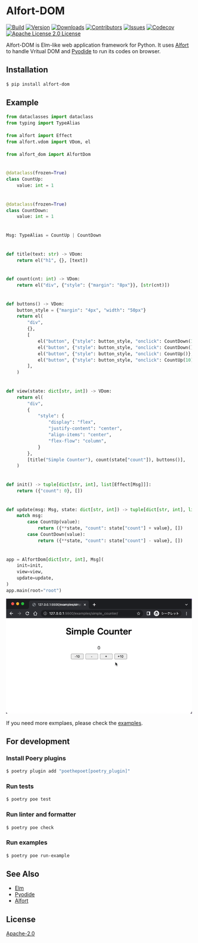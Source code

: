 # Alfort-DOM
[![Build][build-shiled]][build-url]
[![Version][version-shield]][version-url]
[![Downloads][download-shield]][download-url]
[![Contributors][contributors-shield]][contributors-url]
[![Issues][issues-shield]][issues-url]
[![Codecov][codecov-shield]][codecov-url]
[![Apache License 2.0 License][license-shield]][license-url]

Alfort-DOM is Elm-like web application framework for Python. It uses [Alfort](https://github.com/ar90n/alfort) to handle Vritual DOM and [Pyodide](https://pyodide.org/en/stable/) to run its codes on browser.

## Installation
```bash
$ pip install alfort-dom
```

## Example
```python
from dataclasses import dataclass
from typing import TypeAlias

from alfort import Effect
from alfort.vdom import VDom, el

from alfort_dom import AlfortDom


@dataclass(frozen=True)
class CountUp:
    value: int = 1


@dataclass(frozen=True)
class CountDown:
    value: int = 1


Msg: TypeAlias = CountUp | CountDown


def title(text: str) -> VDom:
    return el("h1", {}, [text])


def count(cnt: int) -> VDom:
    return el("div", {"style": {"margin": "8px"}}, [str(cnt)])


def buttons() -> VDom:
    button_style = {"margin": "4px", "width": "50px"}
    return el(
        "div",
        {},
        [
            el("button", {"style": button_style, "onclick": CountDown(10)}, ["-10"]),
            el("button", {"style": button_style, "onclick": CountDown()}, ["-"]),
            el("button", {"style": button_style, "onclick": CountUp()}, ["+"]),
            el("button", {"style": button_style, "onclick": CountUp(10)}, ["+10"]),
        ],
    )


def view(state: dict[str, int]) -> VDom:
    return el(
        "div",
        {
            "style": {
                "display": "flex",
                "justify-content": "center",
                "align-items": "center",
                "flex-flow": "column",
            }
        },
        [title("Simple Counter"), count(state["count"]), buttons()],
    )


def init() -> tuple[dict[str, int], list[Effect[Msg]]]:
    return ({"count": 0}, [])


def update(msg: Msg, state: dict[str, int]) -> tuple[dict[str, int], list[Effect[Msg]]]:
    match msg:
        case CountUp(value):
            return ({**state, "count": state["count"] + value}, [])
        case CountDown(value):
            return ({**state, "count": state["count"] - value}, [])


app = AlfortDom[dict[str, int], Msg](
    init=init,
    view=view,
    update=update,
)
app.main(root="root")

```

![simple counter](https://raw.githubusercontent.com/ar90n/alfort-dom/assets/images/example.gif)

If you need more exmplaes, please check the [examples](https://github.com/ar90n/alfort-dom/tree/main/docs/examples).

## For development
### Install Poery plugins
```bash
$ poetry plugin add "poethepoet[poetry_plugin]"
```

### Run tests
```bash
$ poetry poe test
```

### Run linter and formatter
```bash
$ poetry poe check
```
### Run examples
```bash
$ poetry poe run-example
```




## See Also
* [Elm](https://elm-lang.org/)
* [Pyodide](https://pyodide.org/en/stable/)
* [Alfort](https://github.com/ar90n/alfort)

## License
[Apache-2.0](https://github.com/ar90n/alfort-dom/blob/main/LICENSE)


[download-shield]: https://img.shields.io/pypi/dm/alfort-dom?style=flat
[download-url]: https://pypi.org/project/alfort-dom/
[version-shield]: https://img.shields.io/pypi/v/alfort-dom?style=flat
[version-url]: https://pypi.org/project/alfort-dom/
[build-shiled]: https://img.shields.io/github/workflow/status/ar90n/alfort-dom/CI%20testing/main
[build-url]: https://github.com/ar90n/alfort-dom/actions/workflows/ci.yml
[contributors-shield]: https://img.shields.io/github/contributors/ar90n/alfort-dom.svg?style=flat
[contributors-url]: https://github.com/ar90n/alfort-dom/graphs/contributors
[issues-shield]: https://img.shields.io/github/issues/ar90n/alfort-dom.svg?style=flat
[issues-url]: https://github.com/ar90n/alfort-dom/issues
[license-shield]: https://img.shields.io/github/license/ar90n/alfort-dom.svg?style=flat
[license-url]: https://github.com/ar90n/alfort-dom/blob/master/LICENSE.txt
[codecov-shield]: https://codecov.io/gh/ar90n/alfort-dom/branch/main/graph/badge.svg?token=8GKU96ODLY
[codecov-url]: https://codecov.io/gh/ar90n/alfort-dom
